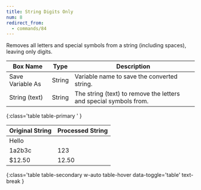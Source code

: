```yaml
---
title: String Digits Only
num: 8
redirect_from:
  - commands/84
---
```


Removes all letters and special symbols from a string (including spaces), leaving only digits.

| Box Name | Type | Description | 
|-------|--------|--------|
| Save Variable As | String | Variable name to save the converted string. |
| String (text) | String | The string (text) to remove the letters and special symbols from. |
{:class='table table-primary ' }

| Original String | Processed String| 
|-------|--------
|Hello||
|1a2b3c |123
|$12.50 | 12.50
{:class='table table-secondary w-auto table-hover data-toggle='table' text-break }








